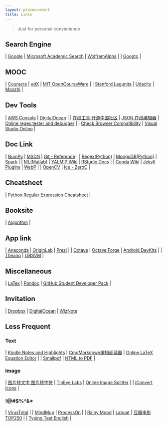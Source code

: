 ```yaml
---
layout: plaincontent
title: Links
---
```


> Just for personal convenience

## Search Engine

| [Google](https://www.google.com/ncr) | [Microsoft Academic Search](http://academic.research.microsoft.com/) | [WolframAlpha](http://www.wolframalpha.com/) |
| [Googto](http://www.googto.com/) |


## MOOC

| [Coursera](https://www.coursera.org/) | [edX](https://www.edx.org/) | [MIT OpenCourseWare](http://ocw.mit.edu/index.htm) |
| [Stanford Lagunita](https://lagunita.stanford.edu/dashboard) | [Udacity](https://www.udacity.com/) | [Moozhi](http://www.moozhi.com/) |


## Dev Tools

| [AWS Console](https://aws.amazon.com/console/) | [DigitalOcean](https://cloud.digitalocean.com/droplets) |
| [在线工具 开源中国社区](http://tool.oschina.net/) | [JSON 在线编辑器](http://www.bejson.com/jsoneditoronline/) | [Online regex tester and debugger](https://regex101.com/) |
| [Check Browser Compatibility](http://browsershots.org/) | [Visual Studio Online](https://lzsdev.visualstudio.com/) | 


## Doc Link

| [NumPy](http://docs.scipy.org/doc/numpy/reference/index.html) | [MSDN](http://msdn.microsoft.com/zh-cn/) | [Git - Reference](http://git-scm.com/docs) |
| [Regex(Python)](https://docs.python.org/2/library/re.html) | [MongoDB(Python)](http://docs.mongodb.org/getting-started/python/) | [Spark](https://spark.apache.org/documentation.html) |
| [ML(Matlab)](http://cn.mathworks.com/machine-learning/) | [YALMIP Wiki](http://users.isy.liu.se/johanl/yalmip/) | [RStudio Docs](https://support.rstudio.com/hc/en-us/categories/200035113-Documentation?version=0.98.507&mode=desktop) |
| [Conda Wiki](http://conda.pydata.org/docs/index.html) | [Jekyll Plugins](http://jekyllcn.com/docs/plugins/) | [WebP](https://developers.google.com/speed/webp/docs/using) |
| [OpenCV](http://docs.opencv.org/) | [Ice - ZeroC](https://doc.zeroc.com/display/Ice/Home) | 


## Cheatsheet

| [Python Regular Expression Cheatsheet](https://www.debuggex.com/cheatsheet/regex/python) | 


## Booksite

| [Algorithm](http://algs4.cs.princeton.edu/home/) |


## App link

| [Anaconda](http://docs.continuum.io/anaconda/index.html) | [OriginLab](http://originlab.com/) | [Prezi](http://prezi.com/) |
| [Octave](http://www.gnu.org/software/octave/) | [Octave Forge](http://sourceforge.net/projects/octave/) | [Android DevKits](http://developer.android.com/sdk/index.html) |
| [Theano](http://www.deeplearning.net/software/theano/) | [LIBSVM](http://www.csie.ntu.edu.tw/~cjlin/libsvm/) |


## Miscellaneous

| [LaTex](http://www.latex-project.org/) | [Pandoc](http://pandoc.org/) | [GitHub Student Developer Pack](https://education.github.com/pack/offers) |


## Invitation

| [Dropbox](https://db.tt/j1h8LSpu) | [DigitalOcean](https://www.digitalocean.com/?refcode=cd2f8bc40d75) | [WizNote](https://note.wiz.cn/i/ea3408db)



## Less Frequent

### Text

| [Kindle Notes and Highlights](https://www.clippings.io/) | [CmdMarkdown编辑阅读器](https://www.zybuluo.com/mdeditor) | [Online LaTeX Equation Editor](http://www.codecogs.com/latex/eqneditor.php) |
| [Smallpdf](http://smallpdf.com/cn) | [HTML to PDF](http://www.htmlpdf.com/) |


### Image

| [图片转文字 图片转字符](http://ku.cndesign.com/pic/default.aspx) | [TinEye Labs](http://labs.tineye.com/) | [Online Image Splitter](http://www.chami.com/html-kit/services/is/) |
| [iConvert Icons](http://iconverticons.com/) |


### !@#$%^&*

| [VirusTotal](https://www.virustotal.com/) |
| [MindMup](https://www.mindmup.com/) | [ProcessOn](http://www.processon.com/) |
| [Rainy Mood](http://www.rainymood.com/) | [Labuat](http://herraizsoto.com/works/2009/labuat/soytuaire/) | [豆瓣电影TOP250](http://movie.douban.com/top250) |
| [Typing Test English](http://10fastfingers.com/typing-test/english) |
